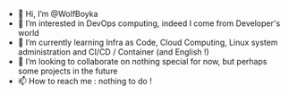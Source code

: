 - 👋 Hi, I’m @WolfBoyka
- 👀 I’m interested in DevOps computing, indeed I come from Developer's world
- 🌱 I’m currently learning Infra as Code, Cloud Computing, Linux system administration and CI/CD / Container (and English !)
- 💞️ I’m looking to collaborate on nothing special for now, but perhaps some projects in the future
- 📫 How to reach me : nothing to do !

<!---
WolfBoyka/WolfBoyka is a ✨ special ✨ repository because its `README.md` (this file) appears on your GitHub profile.
You can click the Preview link to take a look at your changes.
--->
